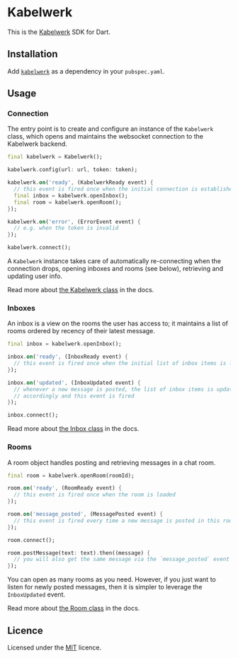 # Kabelwerk

This is the [Kabelwerk](https://kabelwerk.io) SDK for Dart.


## Installation

Add [`kabelwerk`](https://pub.dev/packages/kabelwerk) as a dependency in your `pubspec.yaml`.


## Usage

### Connection

The entry point is to create and configure an instance of the `Kabelwerk` class, which opens and maintains the websocket connection to the Kabelwerk backend.

```dart
final kabelwerk = Kabelwerk();

kabelwerk.config(url: url, token: token);

kabelwerk.on('ready', (KabelwerkReady event) {
  // this event is fired once when the initial connection is established
  final inbox = kabelwerk.openInbox();
  final room = kabelwerk.openRoom();
});

kabelwerk.on('error', (ErrorEvent event) {
  // e.g. when the token is invalid
});

kabelwerk.connect();
```

A `Kabelwerk` instance takes care of automatically re-connecting when the connection drops, opening inboxes and rooms (see below), retrieving and updating user info.

Read more about [the Kabelwerk class](https://pub.dev/documentation/kabelwerk/latest/kabelwerk/Kabelwerk-class.html) in the docs.


### Inboxes

An inbox is a view on the rooms the user has access to; it maintains a list of rooms ordered by recency of their latest message.

```dart
final inbox = kabelwerk.openInbox();

inbox.on('ready', (InboxReady event) {
  // this event is fired once when the initial list of inbox items is loaded
});

inbox.on('updated', (InboxUpdated event) {
  // whenever a new message is posted, the list of inbox items is updated
  // accordingly and this event is fired
});

inbox.connect();
```

Read more about [the Inbox class](https://pub.dev/documentation/kabelwerk/latest/kabelwerk/Inbox-class.html) in the docs.


### Rooms

A room object handles posting and retrieving messages in a chat room.

```dart
final room = kabelwerk.openRoom(roomId);

room.on('ready', (RoomReady event) {
  // this event is fired once when the room is loaded
});

room.on('message_posted', (MessagePosted event) {
  // this event is fired every time a new message is posted in this room
});

room.connect();

room.postMessage(text: text).then((message) {
  // you will also get the same message via the `message_posted` event
});
```

You can open as many rooms as you need. However, if you just want to listen for newly posted messages, then it is simpler to leverage the `InboxUpdated` event.

Read more about [the Room class](https://pub.dev/documentation/kabelwerk/latest/kabelwerk/Room-class.html) in the docs.


## Licence

Licensed under the [MIT](./LICENSE) licence.
